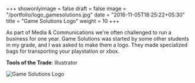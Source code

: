 +++
showonlyimage = false
draft = false
image = "/portfolio/logo_gamesolutions.jpg"
date = "2016-11-05T18:25:22+05:30"
title = "Game Solutions Logo"
weight = 10
+++

As part of Media & Communications we're often challenged to run a business for one year. Game Solutions was started by some other students in my grade, and I was asked to make them a logo. They made specialized bags for transporting your playstation or xbox. 

**Tools of the Trade**: Illustrator
<!--more-->

 ![Game Solutions Logo](/portfolio/logo_gamesolutions.jpg)